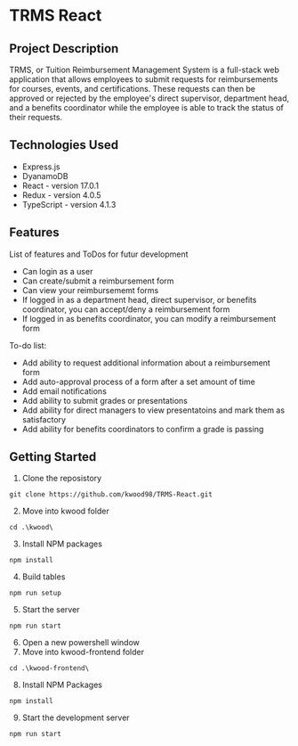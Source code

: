 # TRMS React

## Project Description
TRMS, or Tuition Reimbursement Management System is a full-stack web application that allows employees to submit requests for reimbursements for courses, events, and certifications. These requests can then be approved or rejected by the employee's direct supervisor, department head, and a benefits coordinator while the employee is able to track the status of their requests.

## Technologies Used
* Express.js
* DyanamoDB
* React - version 17.0.1
* Redux - version 4.0.5
* TypeScript - version 4.1.3

## Features

List of features and ToDos for futur development
* Can login as a user
* Can create/submit a  reimbursement form
* Can view your reimbursememt forms
* If logged in as a department head, direct supervisor, or benefits coordinator, you can accept/deny a reimbursement form
* If logged in as benefits coordinator, you can modify a reimbursement form

To-do list:
* Add ability to request additional information about a reimbursement form
* Add auto-approval process of a form after a set amount of time
* Add email notifications
* Add ability to submit grades or presentations
* Add ability for direct managers to view presentatoins and mark them as satisfactory
* Add ability for benefits coordinators to confirm a grade is passing

## Getting Started

1. Clone the reposistory

`git clone https://github.com/kwood98/TRMS-React.git`

2. Move into kwood folder

`cd .\kwood\`

3. Install NPM packages

`npm install`

4. Build tables

`npm run setup`

5. Start the server

`npm run start`

6. Open a new powershell window
7. Move into kwood-frontend folder

`cd .\kwood-frontend\`

8. Install NPM Packages

`npm install`

9. Start the development server

`npm run start`

